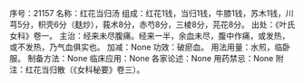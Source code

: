 序号：21157
名称：红花当归汤
组成：红花1钱，当归1钱，牛膝1钱，苏木1钱，川芎5分，枳壳6分（麸炒），莪术8分，赤芍8分，三棱8分，芫花8分。
出处：《叶氏女科》卷一。
主治：经来未尽腹痛。经来一半，余血未尽，腹中作痛，或发热，或不发热，乃气血俱实也。
加减：None
功效：破瘀血。
用法用量：水煎，临卧服。
制备方法：None
临床应用：None
各家论述：None
用药禁忌：None
附注：红花当归散（《女科秘要》卷三）。
